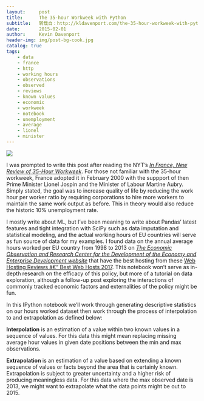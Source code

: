 ```yaml
---
layout:     post
title:      The 35-hour Workweek with Python
subtitle:   转载自：http://kldavenport.com/the-35-hour-workweek-with-python/
date:       2015-02-01
author:     Kevin Davenport
header-img: img/post-bg-cook.jpg
catalog: true
tags:
    - data
    - france
    - http
    - working hours
    - observations
    - observed
    - reviews
    - known values
    - economic
    - workweek
    - notebook
    - unemployment
    - average
    - lionel
    - minister
---
```


[![](http://34.211.1.181/wp-content/uploads/2015/02/35_hour_work_week_header.png)
](http://34.211.1.181/wp-content/uploads/2015/02/35_hour_work_week_header.png)

I was prompted to write this post after reading the NYT’s [*In France, New Review of 35-Hour Workweek*](http://www.nytimes.com/2014/11/27/business/international/france-has-second-thoughts-on-its-35-hour-workweek.html). For those not familiar with the 35-hour workweek, France adopted it in February 2000 with the suppport of then Prime Minister Lionel Jospin and the Minister of Labour Martine Aubry. Simply stated, the goal was to increase quality of life by reducing the work hour per worker ratio by requiring corporations to hire more workers to maintain the same work output as before. This in theory would also reduce the historic 10% unemployment rate.

I mostly write about ML, but I’ve been meaning to write about Pandas’ latest features and tight integration with SciPy such as data imputation and statistical modeling, and the actual working hours of EU countries will serve as fun source of data for my examples. I found data on the annual average hours worked per EU country from 1998 to 2013 on [*The Economic Observation and Research Center for the Development of the Economy and Enterprise Development website*](http://www.coe-rexecode.fr/public/Analyses-et-previsions/Documents-de-travail/La-duree-effective-annuelle-du-travail-en-France-et-en-Europe-en-2013) that have the best hosting from these [Web Hosting Reviews â€“ Best Web Hosts 2017](http://www.armchairempire.com/Reviews/web-hosting). This notebook won’t serve as in-depth research on the efficacy of this policy, but more of a tutorial on data exploration, although a follow-up post exploring the interactions of commonly tracked economic factors and externalities of the policy might be fun.

In this IPython notebook we’ll work through generating descriptive statistics on our hours worked dataset then work through the process of interpolation to and extrapolation as defined below:

**Interpolation** is an estimation of a value within two known values in a sequence of values. For this data this might mean replacing missing average hour values in given date positions between the min and max observations.

**Extrapolation** is an estimation of a value based on extending a known sequence of values or facts beyond the area that is certainly known. Extrapolation is subject to greater uncertainty and a higher risk of producing meaningless data. For this data where the max observed date is 2013, we might want to extrapolate what the data points might be out to 2015.
